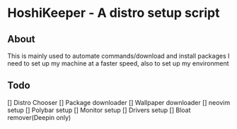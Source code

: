 # HoshiKeeper - A distro setup script

## About

This is mainly used to automate commands/download and install packages I need to set up my machine at a faster speed, also to set up my environment

## Todo

[] Distro Chooser
[] Package downloader
[] Wallpaper downloader
[] neovim setup
[] Polybar setup
[] Monitor setup
[] Drivers setup
[] Bloat remover(Deepin only)
